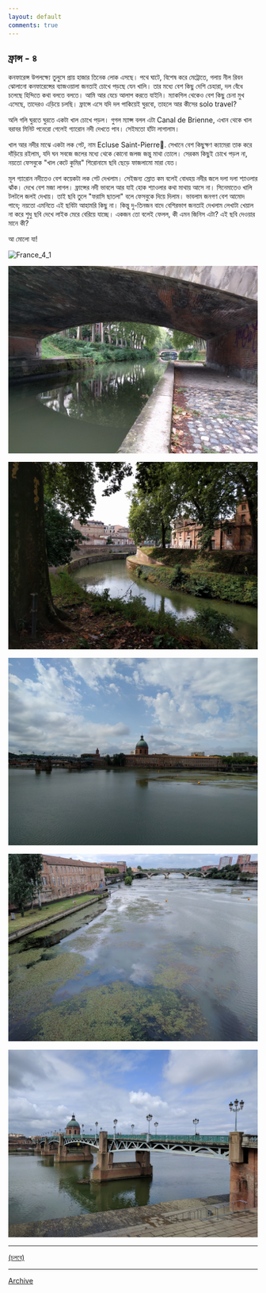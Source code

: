 ```yaml
---
layout: default
comments: true
---
```


## ফ্রান্স - ৪

কনফারেন্স উপলক্ষ্যে তুলুসে প্রায় হাজার তিনেক লোক এসছে। পথে ঘাটে, বিশেষ করে মেট্রোতে, গলায় নীল রিবন ঝোলানো কনফারেন্সের ব্যাজওয়ালা জনতাই চোখে পড়ছে যেন খালি। তার মধ্যে বেশ কিছু দেশি চেহারা, দল বেঁধে চলেছে হিন্দিতে কথা বলতে বলতে। আমি আর যেচে আলাপ করতে যাইনি। ম্যাকগিল থেকেও বেশ কিছু চেনা মুখ এসেছে, তাদেরও এড়িয়ে চলছি। ফ্রান্সে এসে যদি দল পাকিয়েই ঘুরবো, তাহলে আর কীসের solo travel?

অলি গলি ঘুরতে ঘুরতে একটা খাল চোখে পড়ল। গুগল ম্যাপ্স বলল এটা Canal de Brienne, এখান থেকে খাল বরাবর মিনিট পনেরো গেলেই গ্যারোন নদী দেখতে পাব। সেইমতো হাঁটা লাগালাম।

খাল আর নদীর মাঝে একটা লক গেট, নাম Ecluse Saint-Pierre. সেখানে বেশ কিছুক্ষণ ক্যামেরা তাক করে দাঁড়িয়ে রইলাম, যদি ঘন সবজে জলের মধ্যে থেকে কোনো জলজ জন্তু মাথা তোলে। সেরকম কিছুই চোখে পড়ল না, নয়তো ফেসবুকে "খাল কেটে কুমির" শিরোনামে ছবি ছেড়ে ফাজলামো মারা যেত।

মূল গ্যারোন নদীতেও বেশ কয়েকটা লক গেট দেখলাম। সেইজন্য স্রোত কম বলেই বোধহয় নদীর জলে দলা দলা শ্যাওলার ঝাঁক। দেখে বেশ মজা লাগল। ফ্রান্সের নদী ভাবলে আর যাই হোক শ্যাওলার কথা মাথায় আসে না। সিনেমাতেও খালি টলটলে জলই দেখায়। তাই ছবি তুলে "ফরাসি ছাতলা" বলে ফেসবুকে দিয়ে দিলাম। ভাবলাম জনগণ বেশ আমোদ পাবে; নয়তো এমনিতে এই ছবিটা আহামরি কিছু না। কিন্তু দু-তিনজন বাদে বেশিরভাগ জনতাই দেখলাম লেখাটা খেয়াল না করে শুধু ছবি দেখে লাইক মেরে বেরিয়ে যাচ্ছে। একজন তো বলেই ফেলল, কী এমন জিনিস এটা? এই ছবি দেওয়ার মানে কী?

আ মোলো যা!

![France_4_1](../images/France_4_1.jpg)

![France_4_2](../images/France_4_2.jpg)

![France_4_3](../images/France_4_3.jpg)

![France_4_4](../images/France_4_4.jpg)

![France_4_5](../images/France_4_5.jpg)

![France_4_6](../images/France_4_6.jpg)

* * *

[(চলবে)](../posts/2017-07-10-France-5)

* * *

[Archive](../archive)
